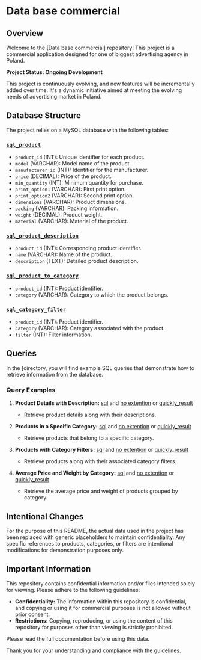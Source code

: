 # Data base commercial

## Overview

Welcome to the [Data base commercial] repository! This project is a commercial application designed for one of biggest advertising agency in Poland.

**Project Status: Ongoing Development**

This project is continuously evolving, and new features will be incrementally added over time. It's a dynamic initiative aimed at meeting the evolving needs of advertising market in Poland.

## Database Structure

The project relies on a MySQL database with the following tables:


### [`sql_product`](https://github.com/agakalinowski/MySQL/blob/main/sql_product.sql)

- `product_id` (INT): Unique identifier for each product.
- `model` (VARCHAR): Model name of the product.
- `manufacturer_id` (INT): Identifier for the manufacturer.
- `price` (DECIMAL): Price of the product.
- `min_quantity` (INT): Minimum quantity for purchase.
- `print_option1` (VARCHAR): First print option.
- `print_option2` (VARCHAR): Second print option.
- `dimensions` (VARCHAR): Product dimensions.
- `packing` (VARCHAR): Packing information.
- `weight` (DECIMAL): Product weight.
- `material` (VARCHAR): Material of the product.

### [`sql_product_description`](https://github.com/agakalinowski/MySQL/blob/main/sql_product_description.sql)

- `product_id` (INT): Corresponding product identifier.
- `name` (VARCHAR): Name of the product.
- `description` (TEXT): Detailed product description.

### [`sql_product_to_category`](https://github.com/agakalinowski/MySQL/blob/main/sql_product_to_category.sql)

- `product_id` (INT): Product identifier.
- `category` (VARCHAR): Category to which the product belongs.

### [`sql_category_filter`](https://github.com/agakalinowski/MySQL/blob/main/sql_category_filter.sql)

- `product_id` (INT): Product identifier.
- `category` (VARCHAR): Category associated with the product.
- `filter` (INT): Filter information.

## Queries

In the [directory, you will find example SQL queries that demonstrate how to retrieve information from the database.

### Query Examples

1. **Product Details with Description:** [sql](https://github.com/agakalinowski/MySQL/blob/main/Query%201.sql) and [no extention](https://github.com/agakalinowski/MySQL/blob/main/Query%201:%20List%20of%20Products%20with%20Full%20Details.md) or [quickly_result](http://sqlfiddle.com/#!9/d0d3b7/9/0)
   - Retrieve product details along with their descriptions.

2. **Products in a Specific Category:** [sql](https://github.com/agakalinowski/MySQL/blob/main/Query%202.sql) and [no extention](https://github.com/agakalinowski/MySQL/blob/main/Query%202%3A%20Products%20with%20Specific%20Print%20Options%20and%20Categories.md) or [quickly_result](http://sqlfiddle.com/#!9/d0d3b7/13/0)
   - Retrieve products that belong to a specific category.

3. **Products with Category Filters:** [sql](https://github.com/agakalinowski/MySQL/blob/main/Query%203.sql) and [no extention](https://github.com/agakalinowski/MySQL/blob/main/Query%203.%20Get%20Products%20in%20a%20Specific%20Category.md) or [quickly_result](http://sqlfiddle.com/#!9/d0d3b7/14/0)
   - Retrieve products along with their associated category filters.
  
4. **Average Price and Weight by Category:** [sql](https://github.com/agakalinowski/MySQL/blob/main/Query%204.sql) and [no extention](https://github.com/agakalinowski/MySQL/blob/main/Query%204%3A%20Average%20Price%20and%20Weight%20by%20Category.md) or [quickly_result](http://sqlfiddle.com/#!9/d0d3b7/15/0)
   - Retrieve the average price and weight of products grouped by category.

## Intentional Changes

For the purpose of this README, the actual data used in the project has been replaced with generic placeholders to maintain confidentiality. Any specific references to products, categories, or filters are intentional modifications for demonstration purposes only.

## Important Information

This repository contains confidential information and/or files intended solely for viewing. Please adhere to the following guidelines:

- **Confidentiality:** The information within this repository is confidential, and copying or using it for commercial purposes is not allowed without prior consent.
- **Restrictions:** Copying, reproducing, or using the content of this repository for purposes other than viewing is strictly prohibited.

Please read the full documentation before using this data.

Thank you for your understanding and compliance with the guidelines.
